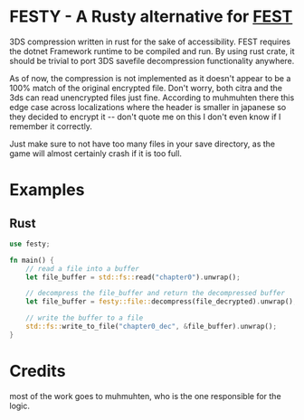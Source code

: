 # FESTY - A Rusty alternative for [FEST](https://github.com/RainThunder/FEST)

3DS compression written in rust for the sake of accessibility. FEST requires the dotnet Framework runtime to be compiled and run. By using rust crate, it should be trivial to port 3DS savefile decompression functionality anywhere.

As of now, the compression is not implemented as it doesn't appear to be a 100% match of the original encrypted file. Don't worry, both citra and the 3ds can read unencrypted files just fine. According to muhmuhten there this edge case across localizations where the header is smaller in japanese so they decided to encrypt it -- don't quote me on this I don't even know if I remember it correctly.

Just make sure to not have too many files in your save directory, as the game will almost certainly crash if it is too full.

# Examples

## Rust

```rust
use festy;

fn main() {
    // read a file into a buffer
    let file_buffer = std::fs::read("chapter0").unwrap();

    // decompress the file_buffer and return the decompressed buffer
    let file_buffer = festy::file::decompress(file_decrypted).unwrap();

    // write the buffer to a file
    std::fs::write_to_file("chapter0_dec", &file_buffer).unwrap();
}

```

# Credits

most of the work goes to muhmuhten, who is the one responsible for the logic.
